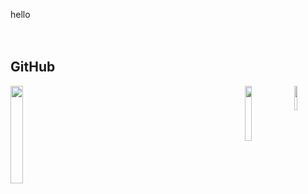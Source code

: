hello <br>
<br>
<br>

## GitHub
<a href="stat">
  <img src="https://github-readme-stats.vercel.app/api?username=saitosan3110&show_icons=true&theme=react&count_private=true&include_all_commits=true" width=10% align="right" />
  <img src="https://github-readme-stats.vercel.app/api/top-langs/?username=saitosan3110&layout=compact&theme=react" width=15% align="right"/>
</a>
     
<a href="graph">
  <img src="https://activity-graph.herokuapp.com/graph?username=saitosan3110&theme=react-dark" width=20% />
</a>
